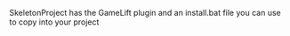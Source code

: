 SkeletonProject has the GameLift plugin and an install.bat file you can use to copy into your project

